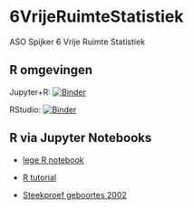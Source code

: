 # 6VrijeRuimteStatistiek
ASO Spijker 6 Vrije Ruimte Statistiek

## R omgevingen

Jupyter+R: [![Binder](https://mybinder.org/badge_logo.svg)](https://mybinder.org/v2/gh/psmsmets/6VrijeRuimteStatistiek/main?labpath=notebooks%2findex.ipynb)

RStudio: [![Binder](https://mybinder.org/badge_logo.svg)](https://mybinder.org/v2/gh/psmsmets/6VrijeRuimteStatistiek/main?urlpath=rstudio)

## R via Jupyter Notebooks

* [lege R notebook](https://mybinder.org/v2/gh/psmsmets/6VrijeRuimteStatistiek/main?labpath=notebooks%2findex.ipynb)

* [R tutorial](https://mybinder.org/v2/gh/psmsmets/6VrijeRuimteStatistiek/main?labpath=notebooks%2ftutorial.ipynb)

* [Steekproef geboortes 2002](https://mybinder.org/v2/gh/psmsmets/6VrijeRuimteStatistiek/main?labpath=notebooks%2fsteekproef%20geboortes%202002.ipynb)
